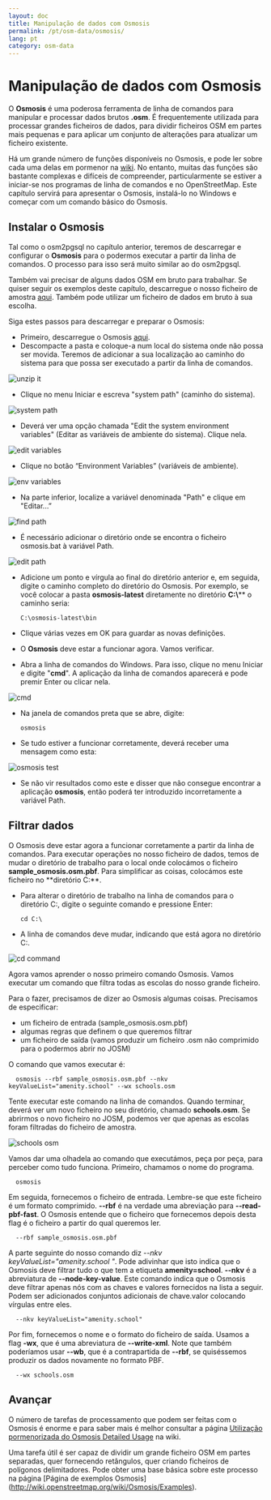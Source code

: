 ```yaml
---
layout: doc
title: Manipulação de dados com Osmosis
permalink: /pt/osm-data/osmosis/
lang: pt
category: osm-data
---
```


Manipulação de dados com Osmosis
===============================


O **Osmosis** é uma poderosa ferramenta de linha de comandos para manipular e processar dados brutos **.osm**. É frequentemente utilizada para processar grandes ficheiros de dados, para dividir ficheiros OSM em partes mais pequenas e para aplicar um conjunto de alterações para atualizar um ficheiro existente.  

Há um grande número de funções disponíveis no Osmosis, e pode ler sobre cada uma delas em pormenor na [wiki](http://wiki.openstreetmap.org/wiki/Osmosis/Detailed_Usage_0.41). No entanto, muitas das funções são bastante complexas e difíceis de compreender, particularmente se estiver a iniciar-se nos programas de linha de comandos e no OpenStreetMap. Este capítulo servirá para apresentar o Osmosis, instalá-lo no Windows e começar com um comando básico do Osmosis.  

Instalar o Osmosis
----------------

Tal como o osm2pgsql no capítulo anterior, teremos de descarregar e configurar o **Osmosis** para o podermos executar a partir da linha de comandos. O processo para isso será muito similar ao do osm2pgsql.  

Também vai precisar de alguns dados OSM em bruto para trabalhar. Se quiser seguir os exemplos deste capítulo, descarregue o nosso ficheiro de amostra [aqui](/files/sample_osmosis.osm.pbf). Também pode utilizar um ficheiro de dados em bruto à sua escolha.  

Siga estes passos para descarregar e preparar o Osmosis:  

- Primeiro, descarregue o Osmosis [aqui](http://bretth.dev.openstreetmap.org/osmosis-build/osmosis-latest.zip).  
- Descompacte a pasta e coloque-a num local do sistema onde não possa ser movida. Teremos de adicionar a sua localização ao caminho do sistema para que possa ser executado a partir da linha de comandos.  

![unzip it][]

- Clique no menu Iniciar e escreva "system path" (caminho do sistema).  

![system path][]

- Deverá ver uma opção chamada "Edit the system environment variables" (Editar as variáveis de ambiente do sistema). Clique nela.  

![edit variables][]

- Clique no botão “Environment Variables” (variáveis de ambiente).   

![env variables][]

- Na parte inferior, localize a variável denominada "Path" e clique em "Editar...”  

![find path][]

- É necessário adicionar o diretório onde se encontra o ficheiro osmosis.bat à variável Path.  

![edit path][]

- Adicione um ponto e vírgula ao final do diretório anterior e, em seguida, digite o caminho completo do diretório do Osmosis. Por exemplo, se você colocar a pasta **osmosis-latest** 	diretamente no diretório **C:\\**** o caminho seria:  
	
      C:\osmosis-latest\bin

- Clique várias vezes em OK para guardar as novas definições.  
- O **Osmosis** deve estar a funcionar agora. Vamos verificar.  
- Abra a linha de comandos do Windows. Para isso, clique no menu Iniciar e digite "**cmd**". A aplicação da linha de comandos aparecerá e pode premir Enter ou clicar nela.  

![cmd][]

- Na janela de comandos preta que se abre, digite:  

      osmosis

- Se tudo estiver a funcionar corretamente, deverá receber uma mensagem como esta:  

![osmosis test][]

- Se não vir resultados como este e disser que não consegue encontrar a aplicação **osmosis**, então poderá ter introduzido incorretamente a variável Path.  

Filtrar dados
---------------

O Osmosis deve estar agora a funcionar corretamente a partir da linha de comandos. Para executar operações no nosso ficheiro de dados, temos de mudar o diretório de trabalho para o local onde colocámos o ficheiro **sample_osmosis.osm.pbf**. Para simplificar as coisas, colocámos este ficheiro no **diretório C:\**.  

- Para alterar o diretório de trabalho na linha de comandos para o diretório C:\, digite o seguinte comando e pressione Enter:  

      cd C:\
    
- A linha de comandos deve mudar, indicando que está agora no diretório C:\.  

![cd command][]

Agora vamos aprender o nosso primeiro comando Osmosis. Vamos executar um comando que filtra todas as escolas do nosso grande ficheiro.  

Para o fazer, precisamos de dizer ao Osmosis algumas coisas. Precisamos de especificar:  

- um ficheiro de entrada (sample_osmosis.osm.pbf)  
- algumas regras que definem o que queremos filtrar  
- um ficheiro de saída (vamos produzir um ficheiro .osm não comprimido para o podermos abrir no JOSM)  

O comando que vamos executar é:  

      osmosis --rbf sample_osmosis.osm.pbf --nkv keyValueList="amenity.school" --wx schools.osm

Tente executar este comando na linha de comandos. Quando terminar, deverá ver um novo ficheiro no seu diretório, chamado **schools.osm**. Se abrirmos o novo ficheiro no JOSM, podemos ver que apenas as escolas foram filtradas do ficheiro de amostra.  

![schools osm][]

Vamos dar uma olhadela ao comando que executámos, peça por peça, para perceber como tudo funciona. Primeiro, chamamos o nome do programa.

      osmosis

Em seguida, fornecemos o ficheiro de entrada. Lembre-se que este ficheiro é um formato comprimido. **--rbf** é na verdade uma abreviação para **--read-pbf-fast**. O Osmosis entende que o ficheiro que fornecemos depois desta flag é o ficheiro a partir do qual queremos ler.  

      --rbf sample_osmosis.osm.pbf

A parte seguinte do nosso comando diz *--nkv keyValueList="amenity.school "*. Pode adivinhar que isto indica que o Osmosis deve filtrar tudo o que tem a etiqueta **amenity=school**. **--nkv** é a abreviatura de **--node-key-value**. Este comando indica que o Osmosis deve filtrar apenas nós com as chaves e valores fornecidos na lista a seguir. Podem ser adicionados conjuntos adicionais de chave.valor colocando vírgulas entre eles.  

      --nkv keyValueList="amenity.school"

Por fim, fornecemos o nome e o formato do ficheiro de saída. Usamos a flag **-wx**, que é uma abreviatura de **--write-xml**. Note que também poderíamos usar **--wb**, que é a contrapartida de **--rbf**, se quiséssemos produzir os dados novamente no formato PBF.  

      --wx schools.osm

Avançar
---------------

O número de tarefas de processamento que podem ser feitas com o Osmosis é enorme e para saber mais é melhor consultar a página [Utilização pormenorizada do Osmosis Detailed Usage](http://wiki.openstreetmap.org/wiki/Osmosis/Detailed_Usage_0.43) na wiki.  

Uma tarefa útil é ser capaz de dividir um grande ficheiro OSM em partes separadas, quer fornecendo retângulos, quer criando ficheiros de polígonos delimitadores. Pode obter uma base básica sobre este processo na página [Página de exemplos Osmosis] (http://wiki.openstreetmap.org/wiki/Osmosis/Examples).  

[unzip it]: /images/osm-data/unzip-it.png
[system path]: /images/osm-data/system-path.png
[edit variables]: /images/osm-data/edit-environment-variables.png
[env variables]: /images/osm-data/environment-variables.png
[find path]: /images/osm-data/find-path.png
[edit path]: /images/osm-data/edit-path-variable.png
[cmd]: /images/osm-data/cmd.png
[osmosis test]: /images/osm-data/osmosis-test.png
[cd command]: /images/osm-data/cd-command.png
[schools osm]: /images/osm-data/schools-osm.png


